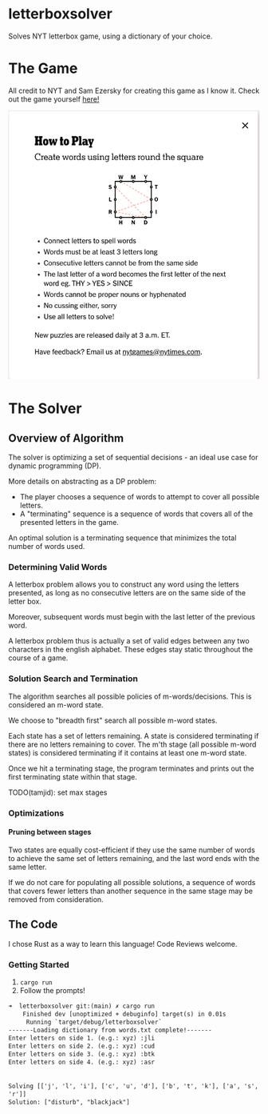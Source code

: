 # letterboxsolver

Solves NYT letterbox game, using a dictionary of your choice.

# The Game

All credit to NYT and Sam Ezersky for creating this game as I know it. Check out the game yourself [here!](https://www.nytimes.com/puzzles/letter-boxed)

![Game Rules](how-to-play.png)


# The Solver

## Overview of Algorithm
The solver is optimizing a set of sequential decisions - an ideal use case for dynamic programming (DP).

More details on abstracting as a DP problem:
- The player chooses a sequence of words to attempt to cover all possible letters.
- A "terminating" sequence is a sequence of words that covers all of the presented letters in the game.

An optimal solution is a terminating sequence that minimizes the total number of words used.

### Determining Valid Words
A letterbox problem allows you to construct any word using the letters presented, as long as no consecutive letters are on the same side of the letter box.

Moreover, subsequent words must begin with the last letter of the previous word.

A letterbox problem thus is actually a set of valid edges between any two characters in the english alphabet. These edges stay static throughout the course of a game.


### Solution Search and Termination
The algorithm searches all possible policies of m-words/decisions. This is considered an m-word state.

We choose to "breadth first" search all possible m-word states.

Each state has a set of letters remaining. A state is considered terminating if there are no letters remaining to cover. The m'th stage (all possible m-word states) is considered terminating if it contains at least one m-word state.

Once we hit a terminating stage, the program terminates and prints out the first terminating state within that stage.

TODO(tamjid): set max stages

### Optimizations

#### Pruning between stages
Two states are equally cost-efficient if they use the same number of words to achieve the same set of letters remaining, and the last word ends with the same letter.

If we do not care for populating all possible solutions, a sequence of words that covers fewer letters than another sequence in the same stage may be removed from consideration.

## The Code
I chose Rust as a way to learn this language! Code Reviews welcome.

### Getting Started

1. ```cargo run```
2. Follow the prompts!

```
➜  letterboxsolver git:(main) ✗ cargo run
    Finished dev [unoptimized + debuginfo] target(s) in 0.01s
     Running `target/debug/letterboxsolver`
-------Loading dictionary from words.txt complete!-------
Enter letters on side 1. (e.g.: xyz) :jli
Enter letters on side 2. (e.g.: xyz) :cud
Enter letters on side 3. (e.g.: xyz) :btk
Enter letters on side 4. (e.g.: xyz) :asr


Solving [['j', 'l', 'i'], ['c', 'u', 'd'], ['b', 't', 'k'], ['a', 's', 'r']]
Solution: ["disturb", "blackjack"]
```